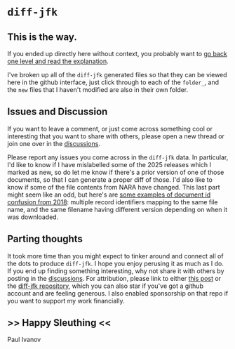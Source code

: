 # `diff-jfk`

## This is the way.

If you ended up directly here without context, you probably want to [go back
one level and read the explanation](../).

I've broken up all of the `diff-jfk` generated files so that they can be viewed
here in the github interface, just click through to each of the `folder_`, and the 
`new` files that I haven't modified are also in their own folder.

## Issues and Discussion

If you want to leave a comment, or just come across something cool or
interesting that you want to share with others, please open a new thread or
join one over in the [discussions](https://github.com/ivanov/diff-jfk/discussions).

Please report any issues you come across in the `diff-jfk` data. In particular,
I'd like to know if I have mislabelled some of the 2025 releases which I marked
as new, so do let me know if there's a prior version of one of those documents,
so that I can generate a proper diff of those. I'd also like to know if
some of the file contents from NARA have changed. This last part might seem
like an odd, but here's are [some examples of document id confusion from
2018](http://rgr-cyt.org/2018/01/confusion-at-nara/): multiple record
identifiers mapping to the same file name, and the same filename having
different version depending on when it was downloaded.

## Parting thoughts

It took more time than you might expect to tinker around and connect all of the
dots to produce `diff-jfk`. I hope you enjoy perusing it as much as I do. If
you end up finding something interesting, why not share it with others by
posting in the [discussions](https://github.com/ivanov/diff-jfk/discussions).
For attribution, please link to either [this
post](https://pirsquared.org/blog/diff-jfk.html) or the [diff-jfk
repository](https://github.com/ivanov/diff-jfk), which you can also star if
you've got a github account and are feeling generous. I also enabled
sponsorship on that repo if you want to support my work financially. 

##  >> Happy Sleuthing << 

Paul Ivanov


